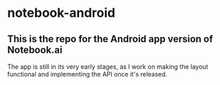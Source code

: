 # notebook-android

## This is the repo for the Android app version of Notebook.ai

The app is still in its very early stages, as I work on making the layout functional and implementing the API once it's released.
